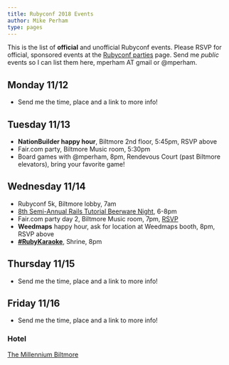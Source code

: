 ```yaml
---
title: Rubyconf 2018 Events
author: Mike Perham
type: pages
---
```


This is the list of **official** and unofficial Rubyconf events. Please RSVP for official,
sponsored events at the [Rubyconf parties](https://rubyconf.com/parties) page.
Send me *public* events so I can list them here, mperham AT gmail or @mperham.

## Monday 11/12

* Send me the time, place and a link to more info!

## Tuesday 11/13

* **NationBuilder happy hour**, Biltmore 2nd floor, 5:45pm, RSVP above
* Fair.com party, Biltmore Music room, 5:30pm
* Board games with @mperham, 8pm, Rendevous Court (past Biltmore elevators), bring your favorite game!

## Wednesday 11/14

* Rubyconf 5k, Biltmore lobby, 7am
* [8th Semi-Annual Rails Tutorial Beerware Night](https://www.eventbrite.com/e/8th-semi-annual-rails-tutorial-beerware-night-tickets-52328068662), 6-8pm
* Fair.com party day 2, Biltmore Music room, 7pm,
[RSVP](https://www.evite.com/event/0144IP734JG7KQN4AEPI4IDSBDBCTQ/activity)
* **Weedmaps** happy hour, ask for location at Weedmaps booth, 8pm, RSVP above
* **[#RubyKaraoke](https://www.eventbrite.com/e/ruby-conf-rubykaraoke-with-engine-yard-and-ruby-together-tickets-52178908520)**, Shrine, 8pm

## Thursday 11/15

* Send me the time, place and a link to more info!

## Friday 11/16

* Send me the time, place and a link to more info!


### Hotel

[The Millennium Biltmore](https://www.millenniumhotels.com/en/los-angeles/millennium-biltmore-hotel-los-angeles/)
